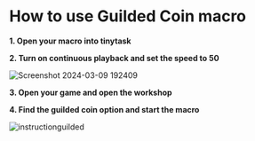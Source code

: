 # How to use Guilded Coin macro
**1. Open your macro into tinytask**

**2. Turn on continuous playback and set the speed to 50**

![Screenshot 2024-03-09 192409](https://github.com/DRZZ40000/Sol-Rng-Macros/assets/162851506/e9177619-6f5f-4686-9b38-8a1f5943263f)

**3. Open your game and open the workshop**

**4. Find the guilded coin option and start the macro**

![instructionguilded](https://github.com/DRZZ40000/Sol-Rng-Macros/assets/162851506/34cff6e4-2d5e-4cfe-b3e2-d0f2dae65856)
